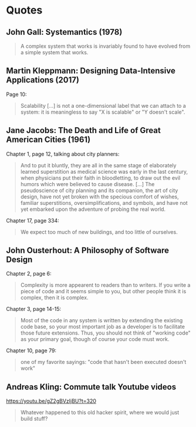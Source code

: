 # Quotes


## John Gall: Systemantics (1978)

> A complex system that works is invariably found to have evolved from a simple
> system that works.


## Martin Kleppmann: Designing Data-Intensive Applications (2017)

Page 10:

> Scalability [...] is not a one-dimensional label that we can attach to a
> system: it is meaningless to say "X is scalable" or "Y doesn't scale".


## Jane Jacobs: The Death and Life of Great American Cities (1961)

Chapter 1, page 12, talking about city planners:

> And to put it bluntly, they are all in the same stage of elaborately learned
> superstition as medical science was early in the last century, when
> physicians put their faith in bloodletting, to draw out the evil humors which
> were believed to cause disease. [...] The pseudoscience of city planning and
> its companion, the art of city design, have not yet broken with the specious
> comfort of wishes, familiar superstitions, oversimplifications, and symbols,
> and have not yet embarked upon the adventure of probing the real world.

Chapter 17, page 334:

> We expect too much of new buildings, and too little of ourselves.


## John Ousterhout: A Philosophy of Software Design

Chapter 2, page 6:

> Complexity is more appearent to readers than to writers. If you write a piece
> of code and it seems simple to you, but other people think it is complex, then
> it is complex.


Chapter 3, page 14-15:

> Most of the code in any system is written by extending the existing code base,
> so your most important job as a developer is to facilitate those future
> extensions. Thus, you should not think of "working code" as your primary goal,
> though of course your code must work.


Chapter 10, page 79:

> one of my favorite sayings: "code that hasn't been executed doesn't work"


## Andreas Kling: Commute talk Youtube videos

https://youtu.be/gZ2gBVzIjBU?t=320

> Whatever happened to this old hacker spirit, where we would just build stuff?
